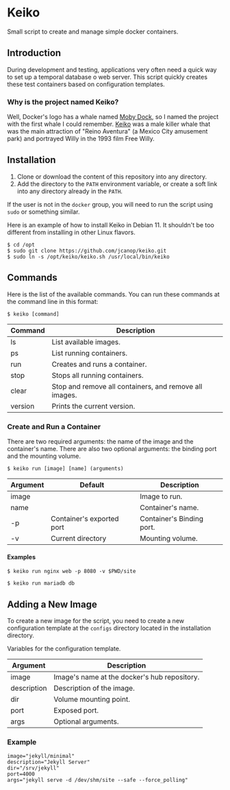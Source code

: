 # Keiko
Small script to create and manage simple docker containers.

## Introduction
During development and testing, applications very often need a quick way to set up a temporal database o web server. This script quickly creates these test containers based on configuration templates.

### Why is the project named Keiko?
Well, Docker's logo has a whale named [Moby Dock](https://www.docker.com/blog/call-me-moby-dock/), so I named the project with the first whale I could remember. [Keiko](https://en.wikipedia.org/wiki/Keiko_(killer_whale)) was a male killer whale that was the main attraction of "Reino Aventura" (a Mexico City amusement park) and portrayed Willy in the 1993 film Free Willy.

## Installation
1. Clone or download the content of this repository into any directory.
1. Add the directory to the `PATH` environment variable, or create a soft link into any directory already in the `PATH`.

If the user is not in the `docker` group, you will need to run the script using `sudo` or something similar.

Here is an example of how to install Keiko in Debian 11. It shouldn't be too different from installing in other Linux flavors.
~~~
$ cd /opt
$ sudo git clone https://github.com/jcanop/keiko.git
$ sudo ln -s /opt/keiko/keiko.sh /usr/local/bin/keiko
~~~

## Commands

Here is the list of the available commands. You can run these commands at the command line in this format:

~~~
$ keiko [command]
~~~

| Command | Description |
| ------- | ----------- |
| ls      | List available images. |
| ps      | List running containers. |
| run     | Creates and runs a container. |
| stop    | Stops all running containers. |
| clear   | Stop and remove all containers, and remove all images. |
| version | Prints the current version. |

### Create and Run a Container

There are two required arguments: the name of the image and the container's name. There are also two optional arguments: the binding port and the mounting volume.

~~~
$ keiko run [image] [name] (arguments)
~~~

| Argument | Default | Description |
| -------- | ------- | ----------- |
| image |                           | Image to run. |
| name  |                           | Container's name. |
| -p    | Container's exported port | Container's Binding port. |
| -v    | Current directory         | Mounting volume. |


#### Examples
~~~
$ keiko run nginx web -p 8080 -v $PWD/site
~~~

~~~
$ keiko run mariadb db
~~~

## Adding a New Image

To create a new image for the script, you need to create a new configuration template at the `configs` directory located in the installation directory.

Variables for the configuration template.

| Argument | Description |
| -------- | ----------- |
| image       | Image's name at the docker's hub repository. |
| description | Description of the image. |
| dir         | Volume mounting point. |
| port        | Exposed port. |
| args        | Optional arguments. |

### Example
~~~
image="jekyll/minimal"
description="Jekyll Server"
dir="/srv/jekyll"
port=4000
args="jekyll serve -d /dev/shm/site --safe --force_polling"
~~~
